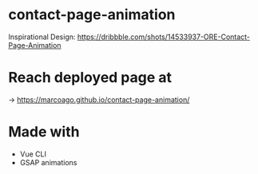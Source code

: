 # contact-page-animation
Inspirational Design: https://dribbble.com/shots/14533937-ORE-Contact-Page-Animation

# Reach deployed page at
-> https://marcoago.github.io/contact-page-animation/

# Made with
- Vue CLI
- GSAP animations
